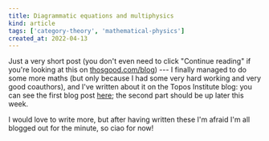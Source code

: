 ```yaml
---
title: Diagrammatic equations and multiphysics
kind: article
tags: ['category-theory', 'mathematical-physics']
created_at: 2022-04-13
---
```


Just a very short post (you don't even need to click "Continue reading" if you're looking at this on [thosgood.com/blog](https://thosgood.com/blog/)) --- I finally managed to do some more maths (but only because I had some very hard working and very good coauthors), and I've written about it on the Topos Institute blog: you can see the first blog post [here](https://topos.site/blog/2022/04/diagrammatic-equations-and-multiphysics-part-1/); the second part should be up later this week.

I would love to write more, but after having written these I'm afraid I'm all blogged out for the minute, so ciao for now!

<!-- more -->

